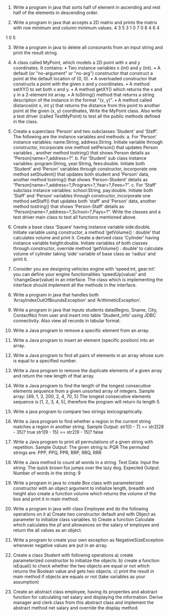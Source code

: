 1. Write a program in java that sorts half of element in ascending and rest half of the elements in
descending order.

2. Write a program in java that accepts a 2D matrix and prints the matrix with row minimum and
column minimum values.
4 3 5    3
1 0 7    0
8 4 6    4

1 0 5

3. Write a program in java to delete all consonants from an input string and print the result string.

4. A class called MyPoint, which models a 2D point with x and y coordinates. It contains:
• Two instance variables x (int) and y (int).
• A default (or "no-argument" or "no-arg") constructor that construct a point at the default location
of (0, 0).
• A overloaded constructor that constructs a point with the given x and y coordinates.
• A method setXY() to set both x and y.
• A method getXY() which returns the x and y in a 2-element int array.
• A toString() method that returns a string description of the instance in the format "(x, y)".
• A method called distance(int x, int y) that returns the distance from this point to another point at the
given (x, y) coordinates, Write the MyPoint class. Also write a test driver (called TestMyPoint) to test
all the public methods defined in the class.

5. Create a superclass ‘Person’ and two subclasses ‘Student’ and ‘Staff’. The following are the instance
variables and methods:
a. For ‘Person’ instance variables: name:String, address:String. Initiate variable through
constructor, incorporate one method setPerson() that updates Person variables , another
method tostring() that shows Person details as “Person[name=?,address=?”.
b. For ‘Student’ sub class instance variables: program:String, year:String, fees:double. Initiate
both ‘Student’ and ‘Person’ variables through constructor, incorporate one method
setStudent() that updates both student and ‘Person’ data, another method tostring() that shows
‘Person-Student’ details as “Person[name=?,address=?,Program=?,Year=?,Fees=?”.
c. For ‘Staff’ subclass instance variables: school:String, pay:double. Initiate both ‘Staff’ and
‘Person’ variables through constructor, incorporate one method setStaff() that updates both
‘staff’ and ‘Person’ data, another method tostring() that shows ‘Person-Staff’ details as
“Person[name=?,address=?,School=?,Pays=?”.
Write the classes and a test driver main class to test all functions mentioned above.

6. Create a base class ‘Square’ having instance variable side:double. Initiate variable using constructor,
a method ‘getVolume() : double’ that calculates volume and print it. Create a derived class ‘Cylinder’
having instance variable height:double. Initiate variables of both classes through constructor,
override method ‘getVolume() : double’ to calculate volume of cylinder taking ‘side’ variable of base
class as ‘radius’ and print it.

7. Consider you are designing vehicles engine with ‘speed:int, gear:int’. you can define your engine
functionalities ‘speedUp(value)’ and ‘changeGear(value) in an interface. The class which is
implementing the interface should implement all the methods in the interface.

8. Write a program in java that handles both ‘ArrayIndexOutOfBoundsException’ and
‘ArithmeticException’.

9. Write a program in java that inputs students data(Regno, Sname, City, ContactNo) from user and
insert into table ‘Student_info’ using JDBC connectivity. Also view all records in tabular format.

10. Write a Java program to remove a specific element from an array.

11. Write a Java program to insert an element (specific position) into an array.

12. Write a Java program to find all pairs of elements in an array whose sum is equal to a specified
number.

13. Write a Java program to remove the duplicate elements of a given array and return the new length of
that array.

14. Write a Java program to find the length of the longest consecutive elements sequence from a given
unsorted array of integers.
Sample array: [49, 1, 3, 200, 2, 4, 70, 5]
The longest consecutive elements sequence is [1, 2, 3, 4, 5], therefore the program will return its
length 5.

15. Write a java program to compare two strings lexicographically.

16. Write a Java program to find whether a region in the current string matches a region in another
string.
Sample Output:
str1[0 - 7] == str2[28 - 35]? true
str1[9 - 15] == str2[9 - 15]? false

17. Write a Java program to print all permutations of a given string with repetition.
Sample Output:
The given string is: PQR
The permuted strings are:
PPP, PPQ, PPR, RRP, RRQ, RRR

18. Write a Java method to count all words in a string.
Test Data:
Input the string: The quick brown fox jumps over the lazy dog.
Expected Output:
Number of words in the string: 9

19. Write a program in java to create Box class with parameterized constructor with an object argument
to initialize length, breadth and height also create a function volume which returns the volume of the
box and print it in main method.

20. Write a program in java with class Employee and do the following operations on it
a) Create two constructor default and with Object as parameter to initialize class variables.
b) Create a function Calculate which calculates the pf and allowances on the salary of employee and
return the all values as an object.

21. Write a program to create your own exception as NegativeSizeException whenever negative values
are put in an array.

22. Create a class Student with following operations
a) create parameterized constructor to initialize the objects.
b) create a function isEqual() to check whether the two objects are equal or not which returns the
Boolean value and gets two objects.
c) print the result in main method if objects are equals or not (take variables as your assumption)

23. Create an abstract class employee, having its properties and abstract function for calculating net
salary and displaying the information. Derive manager and clerk class from this abstract class and
implement the abstract method net salary and override the display method.